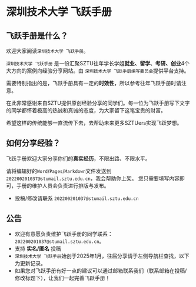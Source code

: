 # 深圳技术大学 飞跃手册

## 飞跃手册是什么？

欢迎大家阅读`深圳技术大学 飞跃手册`。

`深圳技术大学 飞跃手册` 是一份汇聚SZTU往年学长学姐**就业、留学、考研、创业**4个大方向的案例向经验分享网站。由 `深圳技术大学 飞跃手册编写委员会`提供平台支持。

需要特别指出的是，飞跃手册具有一定的**时效性**，所以参考往年飞跃手册时请注意。

在此非常感谢来自SZTU提供原创经验分享的同学们。每一位为飞跃手册写下文字的同学都怀着极高的热诚和真诚的态度，为大家留下这笔宝贵的财富。

希望这样的传统能够一直流传下去，去帮助未来更多SZTUers实现飞跃梦想。

## 如何分享经验？

飞跃手册欢迎大家分享你们的**真实经历**，不限出路、不限水平。

请将编辑好的`Word`/`Pages`/`Markdown`文件发送到`202200201037@stumail.sztu.edu.cn`，我会帮助你上架。
您只需要填写内容即可，手册的维护人员会负责进行排版与发布。
- 投稿/修改请联系 `202200201037@stumail.sztu.edu.cn`

## 公告

- 欢迎有意愿负责维护飞跃手册的同学联系：`202200201037@stumail.sztu.edu.cn`。
- 支持 **实名/匿名** 投稿
- `深圳技术大学 飞跃手册`始创于2025年1月，往届分享请于左侧导航栏查找，以下为更新记录。
- 如果您对飞跃手册有好一点的建议可以通过邮箱联系我们（联系邮箱在投稿/修改标题下），让我们一起完善飞跃手册！